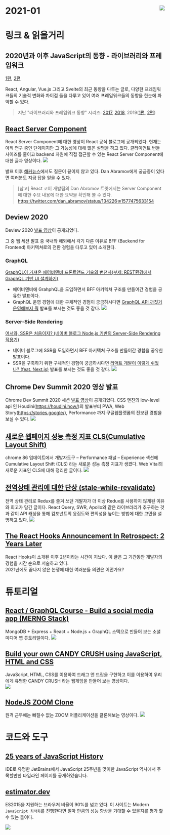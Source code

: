 # 2021-01 <img src='https://hits.seeyoufarm.com/api/count/incr/badge.svg?url=https%3A%2F%2Fgithub.com%2Fnaver%2Ffe-news%2F2020-12' align=right>

# 링크 & 읽을거리

## 2020년과 이후 JavaScript의 동향 - 라이브러리와 프레임워크
[1편](https://d2.naver.com/helloworld/7226235), [2편](https://d2.naver.com/helloworld/6951656)

React, Angular, Vue.js 그리고 Svelte의 최근 동향을 다루는 글로, 다양한 프레임워크들의 기술적 변화와 차이점 들을 다루고 있어 여러 프레임워크들의 동향을 한눈에 파악할 수 있다.

> 지난 "라이브러리와 프레임워크 동향" 시리즈: [2017](https://d2.naver.com/helloworld/7229119), [2018](https://d2.naver.com/helloworld/3259111), 2019([1편](https://d2.naver.com/helloworld/7700312), [2편](https://d2.naver.com/helloworld/2108442))

## [React Server Component](https://reactjs.org/blog/2020/12/21/data-fetching-with-react-server-components.html)
React Server Component에 대한 영상이 React 공식 블로그에 공개되었다.
현재는 아직 연구 중인 단계이지만 그 가능성에 대해 많은 설명을 하고 있다.
클라이언트 번들 사이즈를 줄이고 backend 자원에 직접 접근할 수 있는 React Server Component에 대한 글과 영상이다.
![](https://i.ytimg.com/vi/TQQPAU21ZUw/hqdefault.jpg)

발표 이후 [해커뉴스](https://news.ycombinator.com/item?id=25497065)에서도 질문이 끝이지 않고 있다. Dan Abramov에게 궁금증이 있다면 여러분도 지금 답을 얻을 수 있다.  
> [참고] React 코어 개발팀의 Dan Abromov 트윗에서는 Server Component에 대한 주요 내용에 대한 요약을 확인해 볼 수 있다.  
https://twitter.com/dan_abramov/status/134226ㅃ1577475633154

## Deview 2020 
Deview 2020 [발표 영상](https://d2.naver.com/news/5751902)이 공개되었다.

그 중 웹 세션 발표 중 국내와 해외에서 각기 다른 이유로 BFF (Backend for Frontend) 아키텍쳐로의 전환 경험을 다루고 있어 소개한다.

### GraphQL
[GraphQL이 가져온 에어비앤비 프론트앤드 기술의 변천사(부제: REST환경에서 GraphQL 기반 UI 설계하기)](https://deview.kr/2020/sessions/337)
  - 에어비엔비에 GrahphQL을 도입하면서 BFF 아키텍쳐 구조를 만들어간 경험을 공유한 발표이다.
  - GraphQL 운영 경험에 대한 구체적인 경험이 궁금하시다면 [GraphQL API 까짓거 운영해보지 뭐](https://deview.kr/2020/sessions/347) 발표를 보시는 것도 좋을 것 같다.
![](https://deview.kr/data/deview/acnr/424-2.png?20201127)

### Server-Side Rendering
[어서와, SSR은 처음이지? (네이버 블로그 Node.js 기반의 Server-Side Rendering 적용기)](https://deview.kr/2020/sessions/403)
  - 네이버 블로그에 SSR을 도입하면서 BFF 아키텍처 구조를 만들어간 경험을 공유한 발표이다.
  - SSR을 구축하기 위한 구체적인 경험이 궁금하시다면 [리액트 개발이 이렇게 쉬웠나? (feat. Next.js)](https://deview.kr/2020/sessions/351) 발표를 보시는 것도 좋을 것 같다.
![](https://deview.kr/data/deview/acnr/657-2.png?20201127)

## Chrome Dev Summit 2020 영상 발표
Chrome Dev Summit 2020 세션 [발표 영상](https://www.youtube.com/playlist?list=PLNYkxOF6rcIDzLmWaDwfHVZJl1Q5RFgOR)이 공개되었다.
CSS 엔진의 low-level api 인 Houdini(https://houdini.how/)의 발표부터 PWA, Web Story(https://stories.google/), Performance 까지 구글웹플랫폼의 진보된 경험을 보실 수 있다.
![](https://i.ytimg.com/vi/TOY8paDyv74/hqdefault.jpg)


## [새로운 웹페이지 성능 측정 지표 CLS(Cumulative Layout Shift)](https://wit.nts-corp.com/2020/12/28/6240)
chrome 86 업데이트에서 개발자도구 – Performance 패널 – Experience 섹션에 Cumulative Layout Shift (CLS) 라는 새로운 성능 측정 지표가 생겼다.
Web Vital의 새로운 지표인 CLS에 대해 정리한 글이다.
![](https://wit.nts-corp.com/wp-content/uploads/2020/12/03.gif)

## [전역상태 관리에 대한 단상 (stale-while-revalidate)](https://jbee.io/react/thinking-about-global-state/)
전역 상태 관리로 Redux를 즐겨 쓰던 개발자가 더 이상 Redux를 사용하지 않게된 이유와 회고가 담긴 글이다. 
React Query, SWR, Apollo와 같은 라이브러리가 추구하는 것과 같이 API 캐싱을 통해 컴포넌트의 응집도와 편의성을 높이는 방법에 대한 고민을 설명하고 있다.
![](https://jbee.io/static/51405de26f51a369145509525351beb6/6052f/thinking-about-global-state-thumbnail.png)

## [The React Hooks Announcement In Retrospect: 2 Years Later](https://dev.to/ryansolid/the-react-hooks-announcement-in-retrospect-2-years-later-18lm)
React Hooks이 소개된 이후 2년이라는 시간이 지났다. 이 글은 그 기간동안 개발자의 경험을 시간 순으로 서술하고 있다.   
2021년에도 끝나지 않은 논쟁에 대한 여러분들 의견은 어떤가요?

# 튜토리얼
## [React / GraphQL Course - Build a social media app (MERNG Stack)](https://youtu.be/n1mdAPFq2Os)
MongoDB + Express + React + Node.js + GraphQL 스택으로 만들어 보는 소셜 미디어 앱 튜토리얼이다.
![](https://i.ytimg.com/vi/n1mdAPFq2Os/hqdefault.jpg)

## [Build your own CANDY CRUSH using JavaScript, HTML and CSS](https://youtu.be/XD5sZWxwJUk)
JavaScript, HTML, CSS를 이용하여 드래그 앤 드랍을 구현하고 이를 이용하여 우리에게 유명한 CANDY CRUSH 라는 웹게임을 만들어 보는 영상이다.  
![](https://i.ytimg.com/vi/XD5sZWxwJUk/hqdefault.jpg)

## [NodeJS ZOOM Clone](https://youtu.be/ZVznzY7EjuY)
원격 근무에는 빠질수 없는 ZOOM 어플리케이션을 클론해보는 영상이다.
![](https://i.ytimg.com/vi/ZVznzY7EjuY/hqdefault.jpg)

# 코드와 도구
## [25 years of JavaScript History](https://www.jetbrains.com/lp/javascript-25/)
IDE로 유명한 JetBrains에서 JavaScript 25주년을 맞이한 JavaScript 역사에서 주목할만한 타임라인 페이지를 공개하였습니다.

## [estimator.dev](https://estimator.dev/)
ES2015을 지원하는 브라우저 비율이 90%를 넘고 있다. 이 사이트는 Modern `JavaScript 최적화`를 진행한다면 얼마 만큼의 성능 향상을 기대할 수 있을지를 평가 할수 있는 툴이다.

![](https://webdev.imgix.net/publish-modern-javascript/estimator-screenshot.png)




